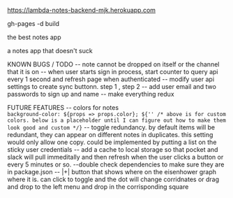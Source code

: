 https://lambda-notes-backend-mjk.herokuapp.com

gh-pages -d build

the best notes app 

a notes app that doesn't suck

KNOWN BUGS / TODO
    -- note cannot be dropped on itself or the channel that it is on 
    -- when user starts sign in process, start counter to query api every 1 second and refresh page when authenticated
    -- modify user api settings to create sync buttonn. step 1 , step 2 
    -- add user email and two passwords to sign up and name 
    -- make everything redux

FUTURE FEATURES 
    -- colors for notes     
        ``background-color: ${props => props.color};
        ${'' /* above is for custom colors. below is a placeholder until I can figure out how to make them look good and custom */}``
    -- toggle redundancy. by default items will be redundant, they can appear on different notes in duplicates. this setting would only allow one copy. could be implemented by putting a list on the sticky user credentials
    -- add a cache to local storage so that pocket and slack will pull immeditally and then refresh when the user clicks a button or every 5 minutes or so. 
    --double check dependencies to make sure they are in package.json
    -- |+| button that shows where on the eisenhower graph where it is. can click to toggle and the dot will change corridnates or drag and drop to the left menu and drop in the corrisponding square